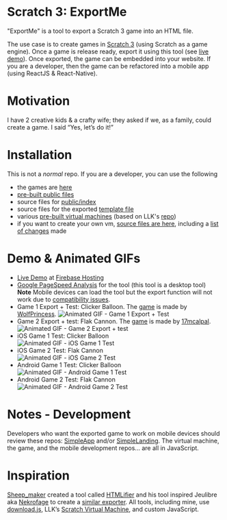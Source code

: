 Scratch 3: ExportMe
=================
"ExportMe" is a tool to export a Scratch 3 game into an HTML file. 

The use case is to create games in [Scratch 3](https://en.scratch-wiki.info/wiki/Scratch_3.0) (using Scratch as a game engine). Once a game is release ready, export it using this tool (see [live demo](https://t-534-game.web.app/)). Once exported, the game can be embedded into your website. If you are a developer, then the game can be refactored into a mobile app (using ReactJS & React-Native).

Motivation
============
I have 2 creative kids & a crafty wife; they asked if we, as a family, could create a game. I said “Yes, let’s do it!”

Installation
============
This is not a *normal* repo. If you are a developer, you can use the following
* the games are [here](https://github.com/ottograjeda/public_ticket.534/tree/master/src_games)
* [pre-built public files](https://github.com/ottograjeda/public_ticket.534/tree/master/public)
* source files for [public/index](https://github.com/ottograjeda/public_ticket.534/tree/master/src_exportMe/for_index)
* source files for the exported [template file](https://github.com/ottograjeda/public_ticket.534/tree/master/src_exportMe/for_template)
* various [pre-built virtual machines](https://github.com/ottograjeda/public_ticket.534/tree/master/src_vm) (based on LLK's [repo](https://github.com/LLK/scratch-vm))
* if you want to create your own vm, [source files are here](https://github.com/ottograjeda/public_ticket.534/tree/master/src_vm/archive), including a [list of changes](https://github.com/ottograjeda/public_ticket.534/blob/master/src_vm/archive/readme.archive.txt) made


Demo & Animated GIFs
===========
* [Live Demo](https://t-534-game.web.app/) at [Firebase Hosting](https://firebase.google.com/docs/hosting)     
* [Google PageSpeed Analysis](https://developers.google.com/speed/pagespeed/insights/?url=https%3A%2F%2Ft-534-game.web.app%2F&tab=desktop) for the tool (this tool is a desktop tool)    
**Note** Mobile devices can load the tool but the export function will not work due to [compatibility issues](https://github.com/rndme/download/issues).     
* Game 1 Export + Test: Clicker Balloon. The [game](https://scratch.mit.edu/projects/283076965/) is made by [WolfPrincess](https://scratch.mit.edu/users/XxWolfPrincessxX/). 
![Animated GIF - Game 1 Export + Test](https://github.com/ottograjeda/public_ticket.534/blob/master/_docs/ezgif-720_web_clickerballoon.gif)
* Game 2 Export + test: Flak Cannon. The [game](https://scratch.mit.edu/projects/27946560/) is made by [17mcalpal](https://scratch.mit.edu/users/17mcalpal/). 
![Animated GIF - Game 2 Export + test](https://github.com/ottograjeda/public_ticket.534/blob/master/_docs/ezgif-720_web_flakcannon.gif)
* iOS Game 1 Test: Clicker Balloon   
![Animated GIF - iOS Game 1 Test](https://github.com/ottograjeda/public_ticket.534/blob/master/_docs/ezgif-720_ios_clickerballoon.gif)
* iOS Game 2 Test: Flak Cannon   
![Animated GIF - iOS Game 2 Test](https://github.com/ottograjeda/public_ticket.534/blob/master/_docs/ezgif-720_ios_flakcannon.gif)
* Android Game 1 Test: Clicker Balloon   
![Animated GIF - Android Game 1 Test](https://github.com/ottograjeda/public_ticket.534/blob/master/_docs/ezgif-720_android_clickerballoon.gif)
* Android Game 2 Test: Flak Cannon   
![Animated GIF - Android Game 2 Test](https://github.com/ottograjeda/public_ticket.534/blob/master/_docs/ezgif-720_android_flakcannon.gif)

Notes - Development
===========
Developers who want the exported game to work on mobile devices should review these repos: [SimpleApp](https://github.com/ottograjeda/public_ticket.528) and/or [SimpleLanding](https://github.com/ottograjeda/public_ticket.530). The virtual machine, the game, and the mobile development repos... are all in JavaScript.


Inspiration
============
[Sheep_maker](https://scratch.mit.edu/users/Sheep_maker/) created a tool called [HTMLifier](https://sheeptester.github.io/words-go-here/htmlifier/) and his tool inspired Jeulibre aka [Nekrofage](https://github.com/Nekrofage/scratch2html) to create a [similar exporter](https://jeulibre.laboratoire-bidouille.dev/scratch3/scratch2html/). All tools, including mine, use [download.js](http://danml.com/download.html), LLK’s [Scratch Virtual Machine](https://github.com/LLK/scratch-vm), and custom JavaScript.

